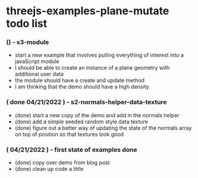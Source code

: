 # threejs-examples-plane-mutate todo list

### () - s3-module
* start a new example that involves pulling everything of interest into a javaScript module
* I should be able to create an instance of a plane geometry with additional user data
* the module should have a create and update method
* I am thinking that the demo should have a high density

### ( done 04/21/2022 ) - s2-normals-helper-data-texture
* (done) start a new copy of the demo and add in the normals helper
* (done) add a simple seeded random style data texture
* (done) figure out a better way of updating the state of the normals array on top of position so that textures look good

### ( 04/21/2022 ) - first state of examples done
* (done) copy over demo from blog post
* (done) clean up code a little
